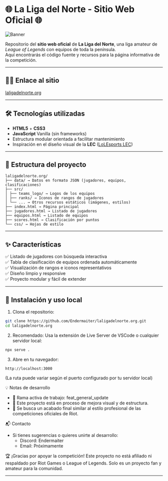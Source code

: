 # 🌐 La Liga del Norte - Sitio Web Oficial 🌐

![Banner](/src/LLN_lol_icon.jpg)

Repositorio del **sitio web oficial** de **La Liga del Norte**, una liga amateur de *League of Legends* con equipos de toda la península.  
Aquí encontrarás el código fuente y recursos para la página informativa de la competición.

---

## ⛓️‍💥 Enlace al sitio
[laligadelnorte.org](https://endermaiter.github.io/laligadelnorte.org/)

---

## 🛠️ Tecnologías utilizadas

- **HTML5** + **CSS3**
- **JavaScript** Vanilla (sin frameworks)
- Estructura modular orientada a facilitar mantenimiento
- Inspiración en el diseño visual de la **LEC** ([LoLEsports LEC](https://lolesports.com/es-ES/leagues/lec))

---

## 📁 Estructura del proyecto

```
laligadelnorte.org/
├── data/ → Datos en formato JSON (jugadores, equipos, clasificaciones)
├── src/
│ ├── teams_logo/ → Logos de los equipos
│ ├── ranks/ → Iconos de rangos de jugadores
│ └── ... → Otros recursos estáticos (imágenes, estilos)
├── index.html → Página principal
├── jugadores.html → Listado de jugadores
├── equipos.html → Listado de equipos
├── scores.html → Clasificación por puntos
└── css/ → Hojas de estilo
```


---

## ✨ Características

✅ Listado de jugadores con búsqueda interactiva  
✅ Tabla de clasificación de equipos ordenada automáticamente  
✅ Visualización de rangos e iconos representativos  
✅ Diseño limpio y responsive  
✅ Proyecto modular y fácil de extender  

---

## 🚀 Instalación y uso local

1. Clona el repositorio:

```bash
git clone https://github.com/Endermaiter/laligadelnorte.org.git
cd laligadelnorte.org
```

2. Recomendado: Usa la extensión de Live Server de VSCode o cualquier servidor local:

```bash
npx serve .
```

3. Abre en tu navegador:

```arduino
http://localhost:3000
```
(La ruta puede variar según el puerto configurado por tu servidor local)


💡 Notas de desarrollo
- 🔧 Rama activa de trabajo: feat_general_update
- 🚧 Este proyecto está en proceso de mejora visual y de estructura.
- 🎨 Se busca un acabado final similar al estilo profesional de las competiciones oficiales de Riot.

📬 Contacto
- Si tienes sugerencias o quieres unirte al desarrollo:
  - Discord: Endermaiter
  - Email: Próximamente

🏆 ¡Gracias por apoyar la competición!
Este proyecto no está afiliado ni respaldado por Riot Games o League of Legends. Solo es un proyecto fan y amateur para la comunidad.

---